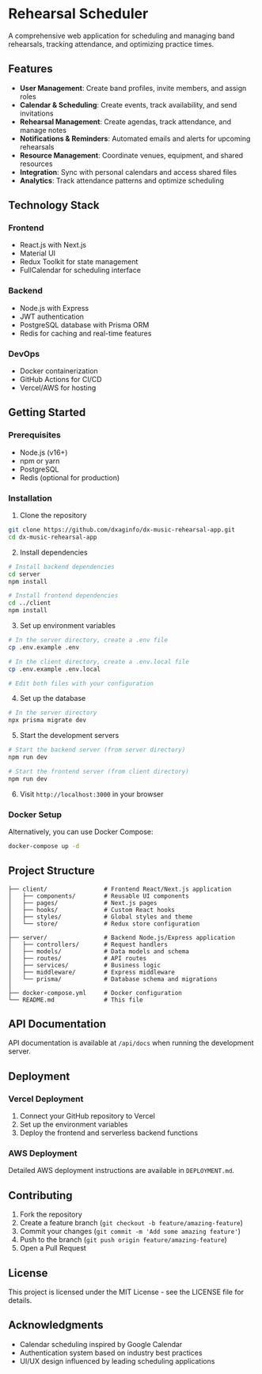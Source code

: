 # Rehearsal Scheduler

A comprehensive web application for scheduling and managing band rehearsals, tracking attendance, and optimizing practice times.

## Features

- **User Management**: Create band profiles, invite members, and assign roles
- **Calendar & Scheduling**: Create events, track availability, and send invitations
- **Rehearsal Management**: Create agendas, track attendance, and manage notes
- **Notifications & Reminders**: Automated emails and alerts for upcoming rehearsals
- **Resource Management**: Coordinate venues, equipment, and shared resources
- **Integration**: Sync with personal calendars and access shared files
- **Analytics**: Track attendance patterns and optimize scheduling

## Technology Stack

### Frontend
- React.js with Next.js
- Material UI
- Redux Toolkit for state management
- FullCalendar for scheduling interface

### Backend
- Node.js with Express
- JWT authentication
- PostgreSQL database with Prisma ORM
- Redis for caching and real-time features

### DevOps
- Docker containerization
- GitHub Actions for CI/CD
- Vercel/AWS for hosting

## Getting Started

### Prerequisites
- Node.js (v16+)
- npm or yarn
- PostgreSQL
- Redis (optional for production)

### Installation

1. Clone the repository
```bash
git clone https://github.com/dxaginfo/dx-music-rehearsal-app.git
cd dx-music-rehearsal-app
```

2. Install dependencies
```bash
# Install backend dependencies
cd server
npm install

# Install frontend dependencies
cd ../client
npm install
```

3. Set up environment variables
```bash
# In the server directory, create a .env file
cp .env.example .env

# In the client directory, create a .env.local file
cp .env.example .env.local

# Edit both files with your configuration
```

4. Set up the database
```bash
# In the server directory
npx prisma migrate dev
```

5. Start the development servers
```bash
# Start the backend server (from server directory)
npm run dev

# Start the frontend server (from client directory)
npm run dev
```

6. Visit `http://localhost:3000` in your browser

### Docker Setup

Alternatively, you can use Docker Compose:

```bash
docker-compose up -d
```

## Project Structure

```
├── client/                # Frontend React/Next.js application
│   ├── components/        # Reusable UI components
│   ├── pages/             # Next.js pages
│   ├── hooks/             # Custom React hooks
│   ├── styles/            # Global styles and theme
│   └── store/             # Redux store configuration
│
├── server/                # Backend Node.js/Express application
│   ├── controllers/       # Request handlers
│   ├── models/            # Data models and schema
│   ├── routes/            # API routes
│   ├── services/          # Business logic
│   ├── middleware/        # Express middleware
│   └── prisma/            # Database schema and migrations
│
├── docker-compose.yml     # Docker configuration
└── README.md              # This file
```

## API Documentation

API documentation is available at `/api/docs` when running the development server.

## Deployment

### Vercel Deployment
1. Connect your GitHub repository to Vercel
2. Set up the environment variables
3. Deploy the frontend and serverless backend functions

### AWS Deployment
Detailed AWS deployment instructions are available in `DEPLOYMENT.md`.

## Contributing

1. Fork the repository
2. Create a feature branch (`git checkout -b feature/amazing-feature`)
3. Commit your changes (`git commit -m 'Add some amazing feature'`)
4. Push to the branch (`git push origin feature/amazing-feature`)
5. Open a Pull Request

## License

This project is licensed under the MIT License - see the LICENSE file for details.

## Acknowledgments

- Calendar scheduling inspired by Google Calendar
- Authentication system based on industry best practices
- UI/UX design influenced by leading scheduling applications